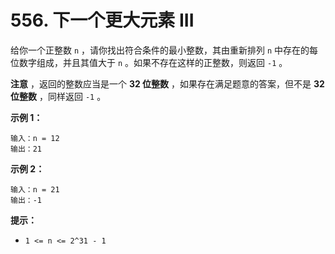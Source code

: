 # 556. 下一个更大元素 III

给你一个正整数 `n` ，请你找出符合条件的最小整数，其由重新排列 `n` 中存在的每位数字组成，并且其值大于 `n` 。如果不存在这样的正整数，则返回 `-1` 。

**注意** ，返回的整数应当是一个 **32 位整数** ，如果存在满足题意的答案，但不是 **32 位整数** ，同样返回 `-1` 。

**示例 1：**

```()
输入：n = 12
输出：21
```

**示例 2：**

```()
输入：n = 21
输出：-1
```

**提示：**

- `1 <= n <= 2^31 - 1`

